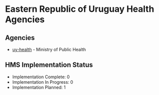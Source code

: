 # Eastern Republic of Uruguay Health Agencies

## Agencies

- [uy-health](uy-health/index.md) - Ministry of Public Health

## HMS Implementation Status

- Implementation Complete: 0
- Implementation In Progress: 0
- Implementation Planned: 1
